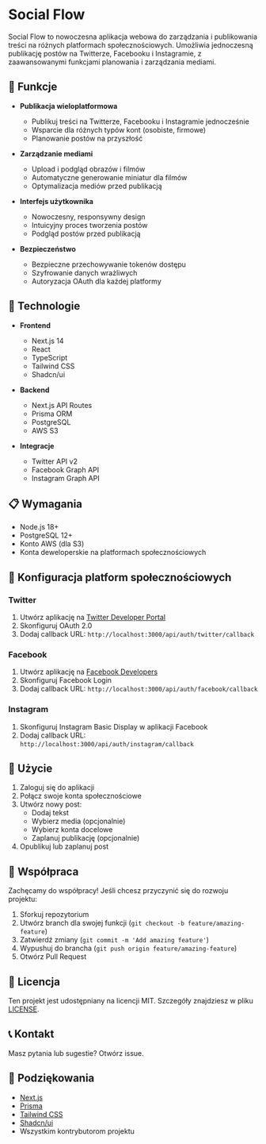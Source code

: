 # Social Flow

Social Flow to nowoczesna aplikacja webowa do zarządzania i publikowania treści na różnych platformach społecznościowych. Umożliwia jednoczesną publikację postów na Twitterze, Facebooku i Instagramie, z zaawansowanymi funkcjami planowania i zarządzania mediami.

## 🌟 Funkcje

- **Publikacja wieloplatformowa**

  - Publikuj treści na Twitterze, Facebooku i Instagramie jednocześnie
  - Wsparcie dla różnych typów kont (osobiste, firmowe)
  - Planowanie postów na przyszłość

- **Zarządzanie mediami**

  - Upload i podgląd obrazów i filmów
  - Automatyczne generowanie miniatur dla filmów
  - Optymalizacja mediów przed publikacją

- **Interfejs użytkownika**

  - Nowoczesny, responsywny design
  - Intuicyjny proces tworzenia postów
  - Podgląd postów przed publikacją

- **Bezpieczeństwo**
  - Bezpieczne przechowywanie tokenów dostępu
  - Szyfrowanie danych wrażliwych
  - Autoryzacja OAuth dla każdej platformy

## 🚀 Technologie

- **Frontend**

  - Next.js 14
  - React
  - TypeScript
  - Tailwind CSS
  - Shadcn/ui

- **Backend**

  - Next.js API Routes
  - Prisma ORM
  - PostgreSQL
  - AWS S3

- **Integracje**
  - Twitter API v2
  - Facebook Graph API
  - Instagram Graph API

## 📋 Wymagania

- Node.js 18+
- PostgreSQL 12+
- Konto AWS (dla S3)
- Konta deweloperskie na platformach społecznościowych

## 🔧 Konfiguracja platform społecznościowych

### Twitter

1. Utwórz aplikację na [Twitter Developer Portal](https://developer.twitter.com)
2. Skonfiguruj OAuth 2.0
3. Dodaj callback URL: `http://localhost:3000/api/auth/twitter/callback`

### Facebook

1. Utwórz aplikację na [Facebook Developers](https://developers.facebook.com)
2. Skonfiguruj Facebook Login
3. Dodaj callback URL: `http://localhost:3000/api/auth/facebook/callback`

### Instagram

1. Skonfiguruj Instagram Basic Display w aplikacji Facebook
2. Dodaj callback URL: `http://localhost:3000/api/auth/instagram/callback`

## 📝 Użycie

1. Zaloguj się do aplikacji
2. Połącz swoje konta społecznościowe
3. Utwórz nowy post:
   - Dodaj tekst
   - Wybierz media (opcjonalnie)
   - Wybierz konta docelowe
   - Zaplanuj publikację (opcjonalnie)
4. Opublikuj lub zaplanuj post

## 🤝 Współpraca

Zachęcamy do współpracy! Jeśli chcesz przyczynić się do rozwoju projektu:

1. Sforkuj repozytorium
2. Utwórz branch dla swojej funkcji (`git checkout -b feature/amazing-feature`)
3. Zatwierdź zmiany (`git commit -m 'Add amazing feature'`)
4. Wypushuj do brancha (`git push origin feature/amazing-feature`)
5. Otwórz Pull Request

## 📄 Licencja

Ten projekt jest udostępniany na licencji MIT. Szczegóły znajdziesz w pliku [LICENSE](LICENSE).

## 📞 Kontakt

Masz pytania lub sugestie? Otwórz issue.

## 🙏 Podziękowania

- [Next.js](https://nextjs.org)
- [Prisma](https://prisma.io)
- [Tailwind CSS](https://tailwindcss.com)
- [Shadcn/ui](https://ui.shadcn.com)
- Wszystkim kontrybutorom projektu
